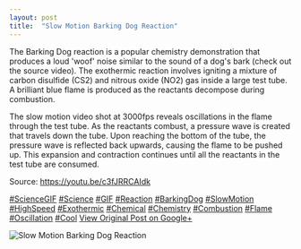 ```yaml
---
layout: post
title:  "Slow Motion Barking Dog Reaction"
---
```


The Barking Dog reaction is a popular chemistry demonstration that produces a loud 'woof' noise similar to the sound of a dog's bark (check out the source video). The exothermic reaction involves igniting a mixture of carbon disulfide (CS2) and nitrous oxide (NO2) gas inside a large test tube. A brilliant blue flame is produced as the reactants decompose during combustion.   
  
The slow motion video shot at 3000fps reveals oscillations in the flame through the test tube. As the reactants combust, a pressure wave is created that travels down the tube. Upon reaching the bottom of the tube, the pressure wave is reflected back upwards, causing the flame to be pushed up. This expansion and contraction continues until all the reactants in the test tube are consumed.  
  
Source: <https://youtu.be/c3fJRRCAIdk>  
  
[#ScienceGIF](https://plus.google.com/s/%23ScienceGIF/posts) [#Science](https://plus.google.com/s/%23Science/posts) [#GIF](https://plus.google.com/s/%23GIF/posts) [#Reaction](https://plus.google.com/s/%23Reaction/posts) [#BarkingDog](https://plus.google.com/s/%23BarkingDog/posts) [#SlowMotion](https://plus.google.com/s/%23SlowMotion/posts) [#HighSpeed](https://plus.google.com/s/%23HighSpeed/posts) [#Exothermic](https://plus.google.com/s/%23Exothermic/posts) [#Chemical](https://plus.google.com/s/%23Chemical/posts) [#Chemistry](https://plus.google.com/s/%23Chemistry/posts) [#Combustion](https://plus.google.com/s/%23Combustion/posts) [#Flame](https://plus.google.com/s/%23Flame/posts) [#Oscillation](https://plus.google.com/s/%23Oscillation/posts) [#Cool](https://plus.google.com/s/%23Cool/posts)
[View Original Post on Google+](https://plus.google.com/+ColinSullender/posts/XHBpP25NyGh)

![Slow Motion Barking Dog Reaction](/assets/img/2015-09-30-Slow-Motion-Barking-Dog-Reaction.gif)
